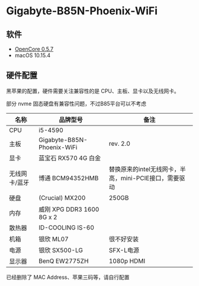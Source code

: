 # Gigabyte-B85N-Phoenix-WiFi

## 软件

* [OpenCore 0.5.7](https://dortania.github.io/OpenCore-Desktop-Guide/)
* macOS 10.15.4

## 硬件配置

黑苹果的配置，硬件需要关注兼容性的是 CPU、主板、显卡以及无线网卡。

部分 nvme 固态硬盘有兼容性问题，不过B85平台可以不考虑

| 名称 | 品牌型号 | 备注 |
| --- | --- | --- |
| CPU | i5-4590 |  |
| 主板 | Gigabyte-B85N-Phoenix-WiFi | rev. 2.0 |
| 显卡 | 蓝宝石 RX570 4G 白金 |  |
| 无线网卡/蓝牙 | 博通 BCM94352HMB | 替换原来的intel无线网卡，半高，mini-PCIE接口，需要驱动 |
| 硬盘 | (Crucial) MX200 | 250GB |
| 内存 | 威刚 XPG DDR3 1600 8G x 2 |  |
| 散热器 | ID-COOLING IS-60 |  |
| 机箱 | 银欣 ML07 | 很不好安装 |
| 电源 | 银欣 SX500-LG | SFX-L电源 |
| 显示器 | BenQ EW2775ZH | 1080p HDMI  |

已经删除了 MAC Address、苹果三码等，请自行配置
